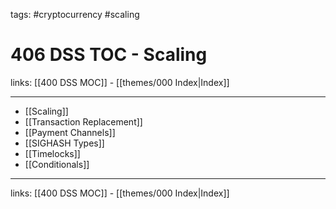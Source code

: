 tags: #cryptocurrency #scaling

# 406 DSS TOC - Scaling

links: [[400 DSS MOC]] - [[themes/000 Index|Index]]

---

- [[Scaling]]
- [[Transaction Replacement]]
- [[Payment Channels]]
- [[SIGHASH Types]]
- [[Timelocks]]
- [[Conditionals]]

---
links: [[400 DSS MOC]] - [[themes/000 Index|Index]]